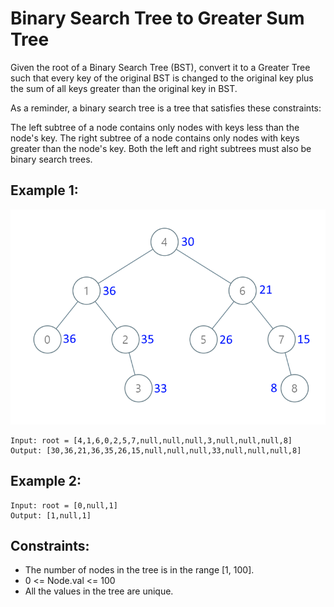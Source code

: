 # Binary Search Tree to Greater Sum Tree

Given the root of a Binary Search Tree (BST), convert it to a Greater Tree such that every key of the original BST is changed to the original key plus the sum of all keys greater than the original key in BST.

As a reminder, a binary search tree is a tree that satisfies these constraints:

The left subtree of a node contains only nodes with keys less than the node's key.
The right subtree of a node contains only nodes with keys greater than the node's key.
Both the left and right subtrees must also be binary search trees.

## Example 1:

![Example 1](./images/ex1.png)

```
Input: root = [4,1,6,0,2,5,7,null,null,null,3,null,null,null,8]
Output: [30,36,21,36,35,26,15,null,null,null,33,null,null,null,8]
```

## Example 2:

```
Input: root = [0,null,1]
Output: [1,null,1]
```

## Constraints:

- The number of nodes in the tree is in the range [1, 100].
- 0 <= Node.val <= 100
- All the values in the tree are unique.
